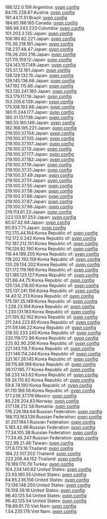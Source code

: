 186.122.0.156:Argentina: [ovpn config](vpn/186_122_0_156.ovpn)  
84.115.228.87:Austria: [ovpn config](vpn/84_115_228_87.ovpn)  
191.44.11.51:Brazil: [ovpn config](vpn/191_44_11_51.ovpn)  
184.65.186.165:Canada: [ovpn config](vpn/184_65_186_165.ovpn)  
186.98.243.233:Colombia: [ovpn config](vpn/186_98_243_233.ovpn)  
101.203.3.135:Japan: [ovpn config](vpn/101_203_3_135.ovpn)  
106.180.82.221:Japan: [ovpn config](vpn/106_180_82_221.ovpn)  
115.39.218.161:Japan: [ovpn config](vpn/115_39_218_161.ovpn)  
118.237.48.47:Japan: [ovpn config](vpn/118_237_48_47.ovpn)  
119.26.200.216:Japan: [ovpn config](vpn/119_26_200_216.ovpn)  
121.115.159.12:Japan: [ovpn config](vpn/121_115_159_12.ovpn)  
124.143.157.149:Japan: [ovpn config](vpn/124_143_157_149.ovpn)  
125.51.12.161:Japan: [ovpn config](vpn/125_51_12_161.ovpn)  
126.129.132.15:Japan: [ovpn config](vpn/126_129_132_15.ovpn)  
126.145.136.66:Japan: [ovpn config](vpn/126_145_136_66.ovpn)  
147.192.115.86:Japan: [ovpn config](vpn/147_192_115_86.ovpn)  
153.130.241.180:Japan: [ovpn config](vpn/153_130_241_180.ovpn)  
153.179.117.19:Japan: [ovpn config](vpn/153_179_117_19.ovpn)  
153.205.6.139:Japan: [ovpn config](vpn/153_205_6_139.ovpn)  
175.108.193.88:Japan: [ovpn config](vpn/175_108_193_88.ovpn)  
180.11.244.177:Japan: [ovpn config](vpn/180_11_244_177.ovpn)  
180.31.137.138:Japan: [ovpn config](vpn/180_31_137_138.ovpn)  
180.53.160.149:Japan: [ovpn config](vpn/180_53_160_149.ovpn)  
182.168.195.221:Japan: [ovpn config](vpn/182_168_195_221.ovpn)  
219.100.37.104:Japan: [ovpn config](vpn/219_100_37_104.ovpn)  
219.100.37.105:Japan: [ovpn config](vpn/219_100_37_105.ovpn)  
219.100.37.107:Japan: [ovpn config](vpn/219_100_37_107.ovpn)  
219.100.37.13:Japan: [ovpn config](vpn/219_100_37_13.ovpn)  
219.100.37.177:Japan: [ovpn config](vpn/219_100_37_177.ovpn)  
219.100.37.182:Japan: [ovpn config](vpn/219_100_37_182.ovpn)  
219.100.37.19:Japan: [ovpn config](vpn/219_100_37_19.ovpn)  
219.100.37.31:Japan: [ovpn config](vpn/219_100_37_31.ovpn)  
219.100.37.49:Japan: [ovpn config](vpn/219_100_37_49.ovpn)  
219.100.37.51:Japan: [ovpn config](vpn/219_100_37_51.ovpn)  
219.100.37.55:Japan: [ovpn config](vpn/219_100_37_55.ovpn)  
219.100.37.58:Japan: [ovpn config](vpn/219_100_37_58.ovpn)  
219.100.37.86:Japan: [ovpn config](vpn/219_100_37_86.ovpn)  
219.100.37.87:Japan: [ovpn config](vpn/219_100_37_87.ovpn)  
219.100.37.96:Japan: [ovpn config](vpn/219_100_37_96.ovpn)  
219.113.61.22:Japan: [ovpn config](vpn/219_113_61_22.ovpn)  
223.133.97.253:Japan: [ovpn config](vpn/223_133_97_253.ovpn)  
60.67.42.94:Japan: [ovpn config](vpn/60_67_42_94.ovpn)  
60.93.7.71:Japan: [ovpn config](vpn/60_93_7_71.ovpn)  
112.170.44.164:Korea Republic of: [ovpn config](vpn/112_170_44_164.ovpn)  
112.172.0.242:Korea Republic of: [ovpn config](vpn/112_172_0_242.ovpn)  
112.187.212.151:Korea Republic of: [ovpn config](vpn/112_187_212_151.ovpn)  
116.126.92.190:Korea Republic of: [ovpn config](vpn/116_126_92_190.ovpn)  
118.44.189.205:Korea Republic of: [ovpn config](vpn/118_44_189_205.ovpn)  
119.202.193.159:Korea Republic of: [ovpn config](vpn/119_202_193_159.ovpn)  
120.29.134.202:Korea Republic of: [ovpn config](vpn/120_29_134_202.ovpn)  
121.172.119.166:Korea Republic of: [ovpn config](vpn/121_172_119_166.ovpn)  
121.185.125.127:Korea Republic of: [ovpn config](vpn/121_185_125_127.ovpn)  
121.66.44.75:Korea Republic of: [ovpn config](vpn/121_66_44_75.ovpn)  
125.134.216.60:Korea Republic of: [ovpn config](vpn/125_134_216_60.ovpn)  
125.137.241.156:Korea Republic of: [ovpn config](vpn/125_137_241_156.ovpn)  
14.40.12.213:Korea Republic of: [ovpn config](vpn/14_40_12_213.ovpn)  
175.197.35.149:Korea Republic of: [ovpn config](vpn/175_197_35_149.ovpn)  
1.228.23.194:Korea Republic of: [ovpn config](vpn/1_228_23_194.ovpn)  
1.230.131.183:Korea Republic of: [ovpn config](vpn/1_230_131_183.ovpn)  
211.195.92.162:Korea Republic of: [ovpn config](vpn/211_195_92_162.ovpn)  
211.244.223.85:Korea Republic of: [ovpn config](vpn/211_244_223_85.ovpn)  
211.59.146.22:Korea Republic of: [ovpn config](vpn/211_59_146_22.ovpn)  
218.50.233.245:Korea Republic of: [ovpn config](vpn/218_50_233_245.ovpn)  
220.119.172.96:Korea Republic of: [ovpn config](vpn/220_119_172_96.ovpn)  
220.92.90.206:Korea Republic of: [ovpn config](vpn/220_92_90_206.ovpn)  
221.143.119.7:Korea Republic of: [ovpn config](vpn/221_143_119_7.ovpn)  
221.146.114.244:Korea Republic of: [ovpn config](vpn/221_146_114_244.ovpn)  
221.167.26.145:Korea Republic of: [ovpn config](vpn/221_167_26_145.ovpn)  
39.115.89.199:Korea Republic of: [ovpn config](vpn/39_115_89_199.ovpn)  
39.117.185.77:Korea Republic of: [ovpn config](vpn/39_117_185_77.ovpn)  
58.233.143.62:Korea Republic of: [ovpn config](vpn/58_233_143_62.ovpn)  
59.24.110.62:Korea Republic of: [ovpn config](vpn/59_24_110_62.ovpn)  
59.8.74.190:Korea Republic of: [ovpn config](vpn/59_8_74_190.ovpn)  
61.110.189.56:Korea Republic of: [ovpn config](vpn/61_110_189_56.ovpn)  
177.239.37.176:Mexico: [ovpn config](vpn/177_239_37_176.ovpn)  
85.229.204.83:Norway: [ovpn config](vpn/85_229_204_83.ovpn)  
217.138.212.58:Romania: [ovpn config](vpn/217_138_212_58.ovpn)  
176.226.184.64:Russian Federation: [ovpn config](vpn/176_226_184_64.ovpn)  
188.113.163.136:Russian Federation: [ovpn config](vpn/188_113_163_136.ovpn)  
31.207.184.1:Russian Federation: [ovpn config](vpn/31_207_184_1.ovpn)  
5.165.42.96:Russian Federation: [ovpn config](vpn/5_165_42_96.ovpn)  
77.34.105.38:Russian Federation: [ovpn config](vpn/77_34_105_38.ovpn)  
77.34.45.247:Russian Federation: [ovpn config](vpn/77_34_45_247.ovpn)  
122.99.21.46:Taiwan: [ovpn config](vpn/122_99_21_46.ovpn)  
171.6.173.16:Thailand: [ovpn config](vpn/171_6_173_16.ovpn)  
184.22.107.202:Thailand: [ovpn config](vpn/184_22_107_202.ovpn)  
223.206.44.152:Thailand: [ovpn config](vpn/223_206_44_152.ovpn)  
78.189.170.79:Turkey: [ovpn config](vpn/78_189_170_79.ovpn)  
104.234.140.62:United States: [ovpn config](vpn/104_234_140_62.ovpn)  
23.93.180.55:United States: [ovpn config](vpn/23_93_180_55.ovpn)  
64.85.236.156:United States: [ovpn config](vpn/64_85_236_156.ovpn)  
73.136.148.250:United States: [ovpn config](vpn/73_136_148_250.ovpn)  
76.109.39.16:United States: [ovpn config](vpn/76_109_39_16.ovpn)  
96.40.125.54:United States: [ovpn config](vpn/96_40_125_54.ovpn)  
96.40.125.54:United States: [ovpn config](vpn/96_40_125_54.ovpn)  
118.69.91.70:Viet Nam: [ovpn config](vpn/118_69_91_70.ovpn)  
1.54.235.178:Viet Nam: [ovpn config](vpn/1_54_235_178.ovpn)  
